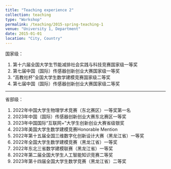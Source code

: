 ```yaml
---
title: "Teaching experience 2"
collection: teaching
type: "Workshop"
permalink: /teaching/2015-spring-teaching-1
venue: "University 1, Department"
date: 2015-01-01
location: "City, Country"
---
```

国家级：
1. 第十六届全国大学生节能减排社会实践与科技竞赛国家级一等奖
2. 第七届中国（国际）传感器创新创业大赛国家级一等奖
3. “高教社杯”全国大学生数学建模竞赛国家级二等奖
4. 第七届中国（国际）传感器创新创业大赛国家级二等奖
---
省部级：
1.	2022年中国大学生物理学术竞赛（东北赛区）一等奖第一名
2.	2023年中国（国际）传感器创新创业大赛东北赛区一等奖
3.	2023年中国国际“互联网+”大学生创新创业大赛省级银奖
4.	2023年美国大学生数学建模竞赛Honorable Mention
5.	2022年第十五届全国三维数字化创新设计大赛（黑龙江省）一等奖
6.	2022年全国大学生数学建模竞赛（黑龙江省）一等奖
7.	2022年东北三省数学建模联赛（黑龙江省）一等奖
8.	2022年第二届全国大学生人工智能知识竞赛二等奖
9.	2023年第十四届全国大学生数学竞赛（黑龙江省）二等奖
